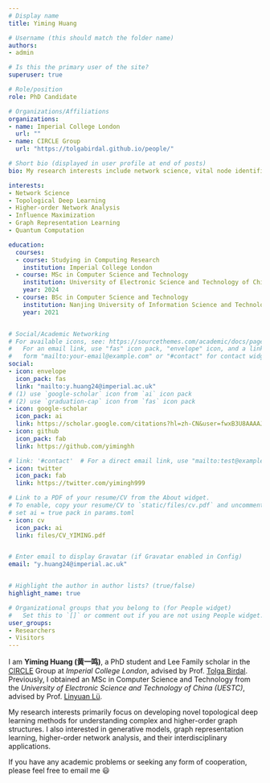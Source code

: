 ```yaml
---
# Display name
title: Yiming Huang 

# Username (this should match the folder name)
authors:
- admin

# Is this the primary user of the site?
superuser: true

# Role/position
role: PhD Candidate

# Organizations/Affiliations
organizations:
- name: Imperial College London
  url: ""
- name: CIRCLE Group
  url: "https://tolgabirdal.github.io/people/"

# Short bio (displayed in user profile at end of posts)
bio: My research interests include network science, vital node identification, and topological deep learning.

interests:
- Network Science
- Topological Deep Learning
- Higher-order Network Analysis
- Influence Maximization
- Graph Representation Learning
- Quantum Computation

education:
  courses:
  - course: Studying in Computing Research 
    institution: Imperial College London
  - course: MSc in Computer Science and Technology
    institution: University of Electronic Science and Technology of China (UESTC)
    year: 2024
  - course: BSc in Computer Science and Technology
    institution: Nanjing University of Information Science and Technology (NUIST)
    year: 2021


# Social/Academic Networking
# For available icons, see: https://sourcethemes.com/academic/docs/page-builder/#icons
#   For an email link, use "fas" icon pack, "envelope" icon, and a link in the
#   form "mailto:your-email@example.com" or "#contact" for contact widget.
social:
- icon: envelope
  icon_pack: fas
  link: "mailto:y.huang24@imperial.ac.uk"
# (1) use `google-scholar` icon from `ai` icon pack
# (2) use `graduation-cap` icon from `fas` icon pack
- icon: google-scholar
  icon_pack: ai
  link: https://scholar.google.com/citations?hl=zh-CN&user=fwxB3U8AAAAJ
- icon: github
  icon_pack: fab
  link: https://github.com/yiminghh

# link: '#contact'  # For a direct email link, use "mailto:test@example.org".
- icon: twitter
  icon_pack: fab
  link: https://twitter.com/yimingh999

# Link to a PDF of your resume/CV from the About widget.
# To enable, copy your resume/CV to `static/files/cv.pdf` and uncomment the lines below.
# set ai = true pack in params.toml
- icon: cv
  icon_pack: ai
  link: files/CV_YIMING.pdf


# Enter email to display Gravatar (if Gravatar enabled in Config)
email: "y.huang24@imperial.ac.uk"


# Highlight the author in author lists? (true/false)
highlight_name: true

# Organizational groups that you belong to (for People widget)
#   Set this to `[]` or comment out if you are not using People widget.
user_groups:
- Researchers
- Visitors
---
```


I am **Yiming Huang (黄一鸣)**, a PhD student and Lee Family scholar in the [CIRCLE](https://tolgabirdal.github.io/) Group at *Imperial College London*, advised by Prof. [Tolga Birdal](https://tolgabirdal.github.io/). 
Previously, I obtained an MSc in Computer Science and Technology from the *University of Electronic Science and Technology of China (UESTC)*, advised by Prof. [Linyuan Lü](https://linyuanlab.com/).

My research interests primarily focus on developing novel topological deep learning methods for understanding complex and higher-order graph structures. 
I also interested in generative models, graph representation learning, higher-order network analysis, and their interdisciplinary applications.


If you have any academic problems or seeking any form of cooperation, please feel free to email me :smiley:

